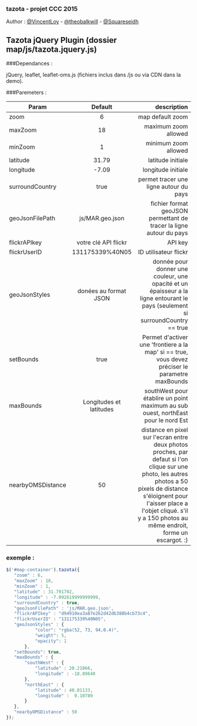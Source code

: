 ### tazota - projet CCC 2015

Author : [@VincentLoy](https://github.com/VincentLoy) - [@theobalkwill](https://github.com/theobalkwil) - [@Squareseidh](https://github.com/Squareseidh)


## Tazota jQuery Plugin (dossier map/js/tazota.jquery.js)

###Dependances :

jQuery, leaflet, leaflet-oms.js (fichiers inclus dans /js ou via CDN dans la demo).

###Paremeters :

| Param        | Default           | description  |
| ------------- |:-------------:| -----:|
| zoom      | 6 | map default zoom |
| maxZoom      | 18      |   maximum zoom allowed |
| minZoom | 1      |    minimum zoom allowed |
| latitude | 31.79      |    latitude initiale |
| longitude | -7.09 |    longitude initiale |
| surroundCountry | true |    permet tracer une ligne autour du pays |
| geoJsonFilePath | js/MAR.geo.json | fichier format geoJSON permettant de tracer la ligne autour du pays |
| flickrAPIkey | votre clé API flickr | API key |
| flickrUserID | 131175339%40N05 | ID utilisateur flickr |
| geoJsonStyles | donées au format JSON | donnée pour donner une couleur, une opacité et un épaisseur a la ligne entourant le pays (seulement si surroundCountry == true |
| setBounds | true | Permet d'activer une 'frontiere a la map' si == true, vous devez préciser le parametre maxBounds |
| maxBounds | Longitudes et latitudes | southWest pour établire un point maximum au sub ouest, northEast pour le nord Est |
| nearbyOMSDistance | 50 | distance en pixel sur l'ecran entre deux photos proches, par defaut si l'on clique sur une photo, les autres photos a 50 pixels de distance s'éloignent pour l'aisser place a l'objet cliqué. s'il y a 150 photos au même endroit, forme un escargot. :) |

### exemple :

```javascript
$('#map-container').tazota({
   "zoom" : 6,
   "maxZoom" : 18,
   "minZoom" : 1,
   "latitude" : 31.791702,
   "longitude" : -7.092619999999999,
   "surroundCountry" : true,
   "geoJsonFilePath" : 'js/MAR.geo.json',
   "flickrAPIkey" : "d94910ea3a87e262d42db388b4cb73c4",
   "flickrUserID" : "131175339%40N05",
   "geoJsonStyles" : {
           "color": "rgba(52, 73, 94,0.4)",
           "weight": 5,
           "opacity": 1
       },
   "setBounds": true,
   "maxBounds" : {
       "southWest" : {
           "latitude" : 20.21066,
           "longitude" : -18.89648
       },
       "northEast" : {
           "latitude" : 40.01133,
           "longitude" :  0.10789
       }
   },
   "nearbyOMSDistance" : 50
});
```
